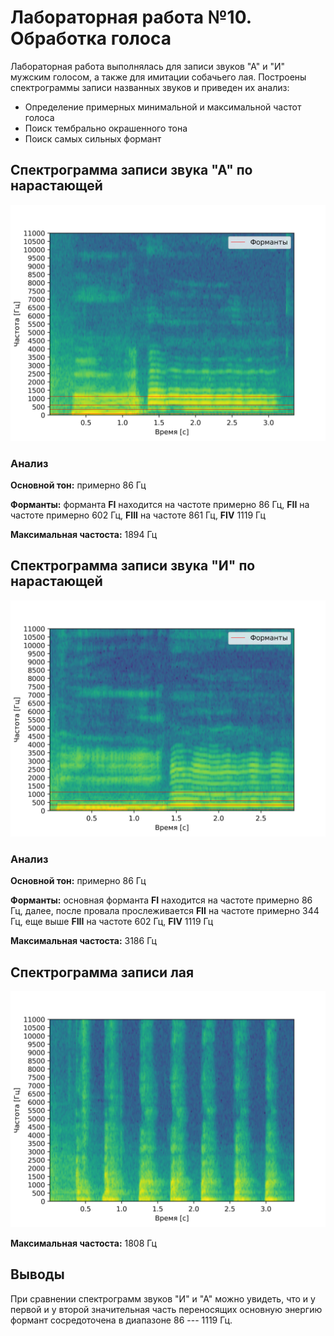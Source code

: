 # Лабораторная работа №10. Обработка голоса
Лабораторная работа выполнялась для записи звуков "А" и "И" мужским голосом, а также для имитации собачьего лая.
Построены спектрограммы записи названных звуков и приведен их анализ: 
- Определение примерных минимальной и максимальной частот голоса
- Поиск тембрально окрашенного тона
- Поиск самых сильных формант

## Спектрограмма записи звука "А" по нарастающей
![](results/spectrogram_a.png)

### Анализ
**Основной тон:** примерно 86 Гц

**Форманты:** форманта **FI** находится на частоте примерно 86 Гц, **FII** на частоте примерно 602 Гц,
**FIII** на частоте 861 Гц, **FIV** 1119 Гц

**Максимальная частоста:** 1894 Гц

## Спектрограмма записи звука "И" по нарастающей
![](results/spectrogram_i.png)

### Анализ
**Основной тон:** примерно 86 Гц

**Форманты:** основная форманта **FI** находится на частоте примерно 86 Гц, далее, после провала прослеживается **FII** на частоте примерно 344 Гц, еще выше **FIII** на частоте 602 Гц, **FIV** 1119 Гц

**Максимальная частоста:** 3186 Гц

## Спектрограмма записи лая
![](results/spectrogram_gav.png)

**Максимальная частоста:** 1808 Гц

## Выводы

При сравнении спектрограмм звуков "И" и "А" можно увидеть, что и у первой и у второй значительная часть переносящих основную энергию формант сосредоточена в диапазоне 86 --- 1119 Гц. 